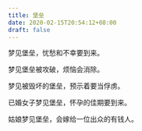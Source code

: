 ```yaml
---
title: 堡垒
date: 2020-02-15T20:54:12+08:00
draft: false
---
```


梦见堡垒，忧愁和不幸要到来。



梦见堡垒被攻破，烦恼会消除。



梦见被毁坏的堡垒，预示着要当俘虏。



已婚女子梦见堡垒，怀孕的佳期要到来。



姑娘梦见堡垒，会嫁给一位出众的有钱人。

